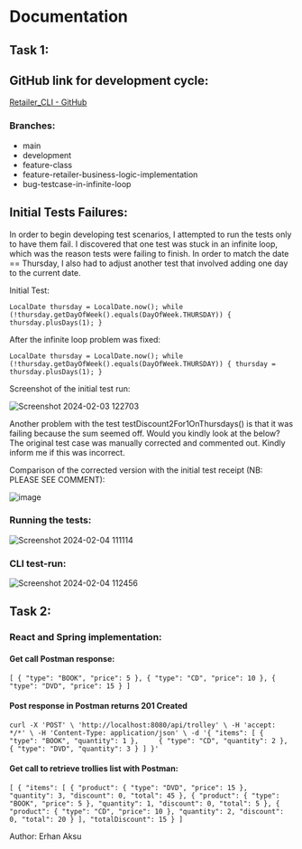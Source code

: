 # **Documentation**

## **Task 1:**

## GitHub link for development cycle:

[Retailer_CLI - GitHub](https://github.com/erhnaks/Retailer_CLI)

### Branches:

- main
- development
- feature-class
- feature-retailer-business-logic-implementation
- bug-testcase-in-infinite-loop

## Initial Tests Failures:

In order to begin developing test scenarios, I attempted to run the tests only to have them fail. 
I discovered that one test was stuck in an infinite loop, which was the reason tests were failing to finish. 
In order to match the date == Thursday, I also had to adjust another test that involved adding one day to the current date.

Initial Test:

`LocalDate thursday = LocalDate.now();
while (!thursday.getDayOfWeek().equals(DayOfWeek.THURSDAY)) {
thursday.plusDays(1);
}`

After the infinite loop problem was fixed:

`LocalDate thursday = LocalDate.now();
while (!thursday.getDayOfWeek().equals(DayOfWeek.THURSDAY)) {
thursday = thursday.plusDays(1);
}`

Screenshot of the initial test run:

![Screenshot 2024-02-03 122703](https://github.com/erhnaks/String_Calculator/assets/97620234/1ad7ec89-3126-4958-af48-51d3b2e25738)

Another problem with the test testDiscount2For1OnThursdays() is that it was failing because the sum seemed off. 
Would you kindly look at the below? The original test case was manually corrected and commented out. 
Kindly inform me if this was incorrect.

Comparison of the corrected version with the initial test receipt (NB: PLEASE SEE COMMENT):

![image](https://github.com/erhnaks/String_Calculator/assets/97620234/66dcbb76-aab7-4a6e-a1a9-11fa3efe8d3c)

### Running the tests:

![Screenshot 2024-02-04 111114](https://github.com/erhnaks/String_Calculator/assets/97620234/3b43c803-7c5e-4879-b030-7ef98960cd39)

### CLI test-run:

![Screenshot 2024-02-04 112456](https://github.com/erhnaks/String_Calculator/assets/97620234/3990f8b5-de8c-4225-877f-3ff4875e1840)

## **Task 2:**

### React and Spring implementation:

#### Get call Postman response:
`[
  {
    "type": "BOOK",
    "price": 5
  },
  {
    "type": "CD",
    "price": 10
  },
  {
    "type": "DVD",
    "price": 15
  }
]`

#### Post response in Postman returns 201 Created
`curl -X 'POST' \
  'http://localhost:8080/api/trolley' \
  -H 'accept: */*' \
  -H 'Content-Type: application/json' \
  -d '{
  "items": [
    {
      "type": "BOOK",
      "quantity": 1
    },     {
      "type": "CD",
      "quantity": 2
    }, 
    {
      "type": "DVD",
      "quantity": 3
    }
  ]
}'`

#### Get call to retrieve trollies list with Postman:
`[
  {
    "items": [
      {
        "product": {
          "type": "DVD",
          "price": 15
        },
        "quantity": 3,
        "discount": 0,
        "total": 45
      },
      {
        "product": {
          "type": "BOOK",
          "price": 5
        },
        "quantity": 1,
        "discount": 0,
        "total": 5
      },
      {
        "product": {
          "type": "CD",
          "price": 10
        },
        "quantity": 2,
        "discount": 0,
        "total": 20
      }
    ],
    "totalDiscount": 15
  }
]`



Author: Erhan Aksu